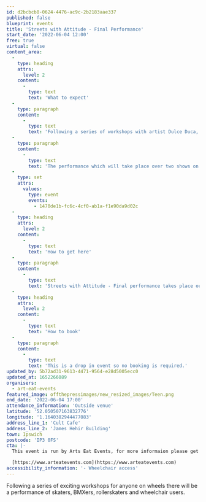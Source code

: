 ```yaml
---
id: d2bcbcb8-0624-4476-ac9c-2b2183aae337
published: false
blueprint: events
title: 'Streets with Attitude - Final Performance'
start_date: '2022-06-04 12:00'
free: true
virtual: false
content_area:
  -
    type: heading
    attrs:
      level: 2
    content:
      -
        type: text
        text: 'What to expect'
  -
    type: paragraph
    content:
      -
        type: text
        text: 'Following a series of workshops with artist Dulce Duca, for anyone on wheels, join the participants for a collaborative street performance. '
  -
    type: paragraph
    content:
      -
        type: text
        text: 'The performance which will take place over two shows on Saturday 4th of June, between 12pm to 5pm. An unusual and unique public performance made by Ipswich for Ipswich, complimenting a fantastic full day programme presented by Cult Café.'
  -
    type: set
    attrs:
      values:
        type: event
        events:
          - 1470de1b-fc6c-4cf0-ab1a-f1e90da9d02c
  -
    type: heading
    attrs:
      level: 2
    content:
      -
        type: text
        text: 'How to get here'
  -
    type: paragraph
    content:
      -
        type: text
        text: 'Streets with Attitude - Final performance takes place outside the cult café at the James Hehir Building, IP3 0FS.'
  -
    type: heading
    attrs:
      level: 2
    content:
      -
        type: text
        text: 'How to book'
  -
    type: paragraph
    content:
      -
        type: text
        text: 'This is a drop in event so no booking is required.'
updated_by: 5b72ad31-9613-4471-9564-e28d5005ecc0
updated_at: 1652266089
organisers:
  - art-eat-events
featured_image: offthepressimages/new_resized_images/Teen.png
end_date: '2022-06-04 17:00'
attendance_information: 'Outside venue'
latitude: '52.050507163832776'
longitude: '1.1640382944477083'
address_line_1: 'Cult Cafe'
address_line_2: 'James Hehir Building'
town: Ipswich
postcode: 'IP3 0FS'
cta: |-
  This event is run by Arts Eat Events, for more informaion please get in touch via:

  [https://www.arteatevents.com](https://www.arteatevents.com)
accessibility_information: '- Wheelchair access'
---
```

Following a series of exciting workshops for anyone on wheels there will be a performance of skaters, BMXers, rollerskaters and wheelchair users.